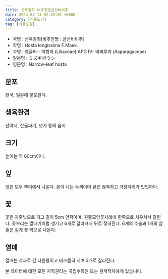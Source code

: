 ```yaml
---
title: 산옥잠화_비추천명금산비비추
date: 2024-04-13 02:45:02 +0800
category: [식물도감]
tag: [식물도감]
---
```




- 국명 : 산옥잠화[비추천명 : 금산비비추]
- 학명 : Hosta longissima F.Maek.
- 과명 : 앵글러 - 백합과 (Liliaceae) APG Ⅳ- 비짜루과 (Asparagaceae)
- 일본명 : ミズギボウシ
- 영문명 : Narrow-leaf hosta


## 분포
한국, 일본에 분포한다.
## 생육환경
산야지, 산골짜기, 냇가 등의 습지
## 크기
높이는 약 60cm이다.
## 잎
잎은 모두 뿌리에서 나온다. 윤이 나는 녹색이며 끝은 뾰족하고 가장자리가 밋밋하다.
## 꽃
꽃은 자줏빛으로 피고 길이 5cm 안팎이며, 원뿔모양꽃차례에 한쪽으로 치우쳐서 달린다. 꽃부리는 깔때기처럼 생기고 6개로 갈라져서 뒤로 젖혀진다. 6개의 수술과 1개의 암술은 길게 꽃 밖으로 나온다.
## 열매
열매는 삭과로 긴 타원형이고 비스듬히 서며 3개로 갈라진다.






본 데이터에 대한 모든 저작권리는 국립수목원 또는 원저작자에게 있습니다.
